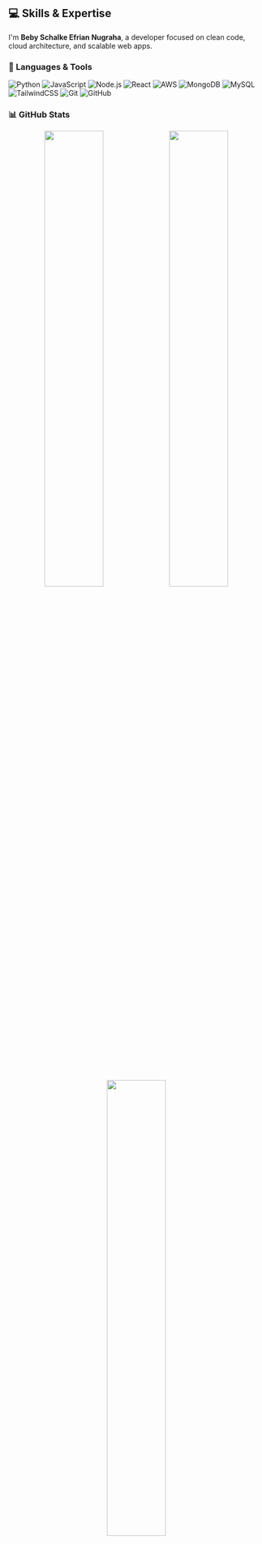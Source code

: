 ## 💻 Skills & Expertise

I'm **Beby Schalke Efrian Nugraha**, a developer focused on clean code, cloud architecture, and scalable web apps.

### 🚀 Languages & Tools  
![Python](https://img.shields.io/badge/-Python-3776AB?style=flat&logo=python&logoColor=white)
![JavaScript](https://img.shields.io/badge/-JavaScript-F7DF1E?style=flat&logo=javascript&logoColor=black)
![Node.js](https://img.shields.io/badge/-Node.js-339933?style=flat&logo=node.js&logoColor=white)
![React](https://img.shields.io/badge/-React-61DAFB?style=flat&logo=react&logoColor=black)
![AWS](https://img.shields.io/badge/-AWS-232F3E?style=flat&logo=amazon-aws)
![MongoDB](https://img.shields.io/badge/-MongoDB-47A248?style=flat&logo=mongodb&logoColor=white)
![MySQL](https://img.shields.io/badge/-MySQL-4479A1?style=flat&logo=mysql&logoColor=white)
![TailwindCSS](https://img.shields.io/badge/-TailwindCSS-38B2AC?style=flat&logo=tailwind-css&logoColor=white)
![Git](https://img.shields.io/badge/-Git-F05032?style=flat&logo=git&logoColor=white)
![GitHub](https://img.shields.io/badge/-GitHub-181717?style=flat&logo=github)

### 📊 GitHub Stats
<p align="center">
  <img src="https://github-readme-stats.vercel.app/api?username=desxtra&show_icons=true&theme=tokyonight" width="48%" />
  <img src="https://github-readme-streak-stats.herokuapp.com?user=desxtra&theme=tokyonight" width="48%" />
  <img src="https://github-readme-stats.vercel.app/api/top-langs/?username=desxtra&layout=compact&theme=tokyonight" width="48%" />
</p>

### 📚 Currently Exploring  
- Advanced AWS DevOps & Automation  
- Machine Learning with Python
